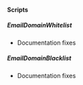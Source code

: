 
#### Scripts
##### EmailDomainWhitelist
- Documentation fixes
##### EmailDomainBlacklist
- Documentation fixes
